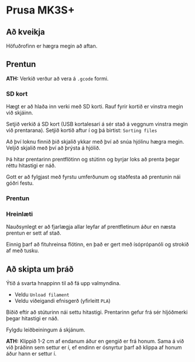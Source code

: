 # Prusa MK3S+

## Að kveikja

Höfuðrofinn er hægra megin að aftan. 

## Prentun

**ATH:** Verkið verður að vera á `.gcode` formi. 

### SD kort

Hægt er að hlaða inn verki með SD korti. Rauf fyrir kortið er vinstra megin við skjáinn. 

Setjið verkið á SD kort (USB kortalesari á sér stað á veggnum vinstra megin við prentarana). Setjið kortið aftur í og þá birtist: `Sorting files`

Að því loknu finnið þið skjalið ykkar með því að snúa hjólinu hægra megin. Veljið skjalið með því að þrýsta á hjólið. 

Þá hitar prentarinn prentflötinn og stútinn og byrjar loks að prenta þegar réttu hitastigi er náð. 

Gott er að fylgjast með fyrstu umferðunum og staðfesta að prentunin nái góðri festu. 

### Prentun

### Hreinlæti

Nauðsynlegt er að fjarlægja allar leyfar af prentfletinum áður en næsta prentun er sett af stað. 

Einnig þarf að fituhreinsa flötinn, en það er gert með ísóprópanóli og strokið af með tusku. 

## Að skipta um þráð

Ýtið á svarta hnappinn til að fá upp valmyndina. 

* Veldu `Unload filament`
* Veldu viðeigandi efnisgerð (yfirleitt `PLA`)

Bíðið eftir að stúturinn nái settu hitastigi. Prentarinn gefur frá sér hljóðmerki þegar hitastigi er náð. 

Fylgdu leiðbeiningum á skjánum. 

**ATH:** Klippið 1-2 cm af endanum áður en gengið er frá honum. Sama á við við þráðinn sem settur er í, ef endinn er ósnyrtur þarf að klippa af honum áður hann er settur í. 
